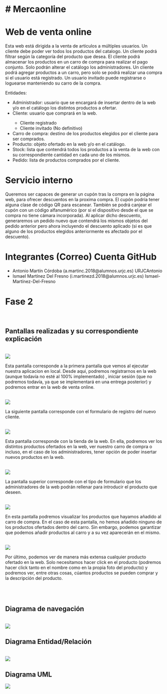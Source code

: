 <meta charset="UTF-8"/>
<h1># Mercaonline </h1>
<h1>Web de venta online </h1>
<p>Esta web está dirigida a la venta de articulos a múltiples usuarios. Un cliente debe poder ver todos los productos del catalogo. Un cliente podrá filtrar según la categoría del producto que desea. El cliente podrá almacenar los productos en un carro de compra para realizar el pago conjunto. Solo podrán alterar el catálogo los administradores. Un cliente podrá agregar productos a un carro, pero solo se podrá realizar una compra si el usuario está registrado. Un usuario invitado puede registrarse o loguearse manteniendo su carro de la compra.</p>

<p>Entidades:</p>

<ul>
  <li>Administrador: usuario que se encargará de insertar dentro de la web y/o en el catálogo los distintos productos a ofertar.</li>
  <li>Cliente: usuario que comprará en la web. </li>
    <ul>
      <li>Cliente registrado</li>
      <li>Cliente invitado (No definitivo)</li>
  </ul>
 
  <li>Carro de compra: destino de los productos elegidos por el cliente para ser comprados.</li>
  <li>Producto: objeto ofertado en la web y/o en el catálogo.</li>
  <li>Stock: lista que contendrá todos los productos a la venta de la web con su correspondiente cantidad en cada uno de los mismos. </li>
  <li>Pedido: lista de productos comprados por el cliente.</li>
</ul>
<h1>Servicio interno</h1>
<p>
  Queremos ser capaces de generar un cupón tras la compra en la página web, para ofrecer descuentos en la proxima compra. El cupón podría tener alguna clase de código QR para escanear. También se podrá canjear el cupón con un código alfanumérico (por si el dispositivo desde el que se compra no tiene cámara incorporada). Al aplicar dicho descuento, generaremos un pedido nuevo que contendrá los mismos objetos del pedido anterior pero ahora incluyendo el descuento aplicado (si es que alguno de los productos elegidos anteriormente es afectado por el descuento).
 </p>
  
  <h1>Integrantes  (Correo)       Cuenta GitHub</h1>
  <ul> 
  <li> Antonio Martín Córdoba   (a.martinc.2018@alumnos.urjc.es) URJCAntonio</li>
  <li> Ismael Martínez Del Fresno (i.martinezd.2018@alumnos.urjc.es)  Ismael-Martínez-Del-Fresno</li>
  </ul>
  
<h1> Fase 2 </h2>
<br>  
  <h2>Pantallas realizadas y su correspondiente explicación </h2>
<br>
  <img src="https://cdn.discordapp.com/attachments/522438377165815808/818082449400791060/unknown.png">
  <p> Esta pantalla corresponde a la primera pantalla que vemos al ejecutar nuestra aplicacion en local. Desde aqui, podremos registrarnos en la web (aunque todavía no esté al   100% implementado) , iniciar sesión (que no podremos todavía, ya que se implementará en una entrega posterior) y podremos entrar en la web de venta online. </p>
<br>
  <img src="https://cdn.discordapp.com/attachments/522438377165815808/818082495886262302/unknown.png">
  <p> La siguiente pantalla corresponde con el formulario de registro del nuevo cliente. </p>
<br>
  <img src="https://cdn.discordapp.com/attachments/522438377165815808/818082556960047114/unknown.png">
  <p> Esta pantalla corresponde con la tienda de la web. En ella, podremos ver los distintos productos ofertados en la web, ver nuestro carro de compra o incluso, en el caso de los administradores, tener opción de poder insertar nuevos productos en la web. </p>
<br>
  <img src="https://cdn.discordapp.com/attachments/522438377165815808/818082596256612382/unknown.png">
  <p> La pantalla superior corresponde con el tipo de formulario que los administradores de la web podrán rellenar para introducir el producto que deseen. </p>
<br>
  <img src="https://cdn.discordapp.com/attachments/522438377165815808/818083940689510440/unknown.png">
  <p> En esta pantalla podremos visualizar los productos que hayamos añadido al carro de compra. En el caso de esta pantalla, no hemos añadido ninguno de los productos ofertados dentro del carro. Sin embargo, podemos garantizar que podemos añadir productos al carro y a su vez aparecerán en el mismo. </p>
<br>
  <img src="https://cdn.discordapp.com/attachments/522438377165815808/818083999993692190/unknown.png">
  <p> Por último, podemos ver de manera más extensa cualquier producto ofertado en la web. Solo necesitamos hacer click en el producto (podremos hacer click tanto en el nombre como en la propia foto del producto) y podremos ver, entre otras cosas, cúantos productos se pueden comprar y la descripción del producto. </p>
<br>
<br>
<h2> Diagrama de navegación </h2>
<br>
  <img src="https://cdn.discordapp.com/attachments/522438377165815808/818078074369343488/unknown.png">
<br>
<h2> Diagrama Entidad/Relación </h2>
<br>
  <img src="https://cdn.discordapp.com/attachments/522438377165815808/818084046097612820/modelo_entidad_relacion.PNG">
<h2> Diagrama UML </h2>
<img src="https://cdn.discordapp.com/attachments/522438377165815808/818827672623906855/UML.PNG">
